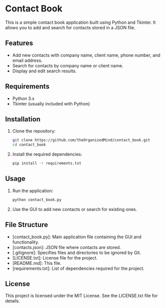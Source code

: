 # Contact Book

This is a simple contact book application built using Python and Tkinter. 
It allows you to add and search for contacts stored in a JSON file.

## Features

- Add new contacts with company name, client name, phone number, and email address.
- Search for contacts by company name or client name.
- Display and edit search results.

## Requirements

- Python 3.x
- Tkinter (usually included with Python)

## Installation

1. Clone the repository:
    ```sh
    git clone https://github.com/theOrganizedMind/contact_book.git
    cd contact_book
    ```

2. Install the required dependencies:
    ```sh
    pip install -r requirements.txt
    ```

## Usage

1. Run the application:
    ```sh
    python contact_book.py
    ```

2. Use the GUI to add new contacts or search for existing ones.

## File Structure

- [contact_book.py]: Main application file containing the GUI and functionality.
- [contacts.json]: JSON file where contacts are stored.
- [.gitignore]: Specifies files and directories to be ignored by Git.
- [LICENSE.txt]: License file for the project.
- [README.md]: This file.
- [requirements.txt]: List of dependencies required for the project.

## License

This project is licensed under the MIT License. See the LICENSE.txt file for details.
